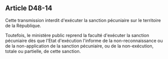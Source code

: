 Article D48-14
----
Cette transmission interdit d'exécuter la sanction pécuniaire sur le territoire
de la République.

Toutefois, le ministère public reprend la faculté d'exécuter la sanction
pécuniaire dès que l'Etat d'exécution l'informe de la non-reconnaissance ou de
la non-application de la sanction pécuniaire, ou de la non-exécution, totale ou
partielle, de cette sanction.
